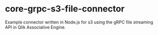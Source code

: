 # core-grpc-s3-file-connector
Example connector written in Node.js for s3 using the gRPC file streaming API in Qlik Associative Engine.
